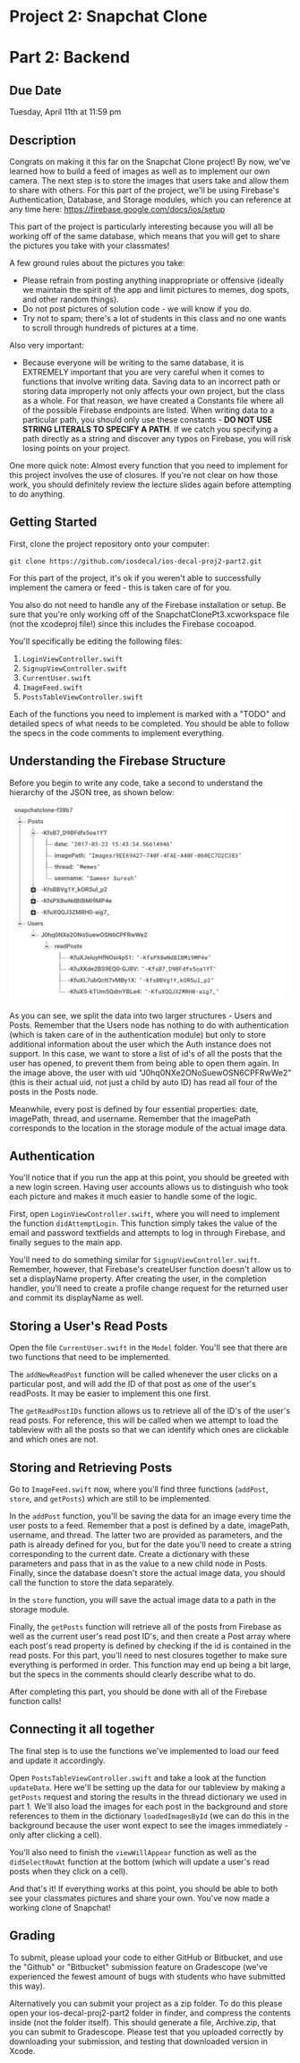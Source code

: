 # Project 2: Snapchat Clone #
# Part 2: Backend #

## Due Date ##
Tuesday, April 11th at 11:59 pm

## Description ##

Congrats on making it this far on the Snapchat Clone project! By now, we've learned how to build a feed of images as well as to implement our own camera. The next step is to store the images that users take and allow them to share with others. For this part of the project, we'll be using Firebase's Authentication, Database, and Storage modules, which you can reference at any time here: https://firebase.google.com/docs/ios/setup

This part of the project is particularly interesting because you will all be working off of the same database, which means that you will get to share the pictures you take with your classmates! 

A few ground rules about the pictures you take:
- Please refrain from posting anything inappropriate or offensive (ideally we maintain the spirit of the app and limit pictures to memes, dog spots, and other random things). 
- Do not post pictures of solution code - we will know if you do.
- Try not to spam; there's a lot of students in this class and no one wants to scroll through hundreds of pictures at a time. 

Also very important:
- Because everyone will be writing to the same database, it is EXTREMELY important that you are very careful when it comes to functions that involve writing data. Saving data to an incorrect path or storing data improperly not only affects your own project, but the class as a whole. For that reason, we have created a Constants file where all of the possible Firebase endpoints are listed. When writing data to a particular path, you should only use these constants - **DO NOT USE STRING LITERALS TO SPECIFY A PATH**. If we catch you specifying a path directly as a string and discover any typos on Firebase, you will risk losing points on your project. 

One more quick note:
Almost every function that you need to implement for this project involves the use of closures. If you're not clear on how those work, you should definitely review the lecture slides again before attempting to do anything.

## Getting Started 

First, clone the project repository onto your computer:

    git clone https://github.com/iosdecal/ios-decal-proj2-part2.git

For this part of the project, it's ok if you weren't able to successfully implement the camera or feed - this is taken care of for you. 

You also do not need to handle any of the Firebase installation or setup. Be sure that you're only working off of the SnapchatClonePt3.xcworkspace file (not the xcodeproj file!) since this includes the Firebase cocoapod. 

You'll specifically be editing the following files:

1. `LoginViewController.swift`
2. `SignupViewController.swift`
3. `CurrentUser.swift`
4. `ImageFeed.swift`
5. `PostsTableViewController.swift`

Each of the functions you need to implement is marked with a "TODO" and detailed specs of what needs to be completed. You should be able to follow the specs in the code comments to implement everything. 

## Understanding the Firebase Structure ##
Before you begin to write any code, take a second to understand the hierarchy of the JSON tree, as shown below:

![](/README-images/jsontree.png)

As you can see, we split the data into two larger structures - Users and Posts. Remember that the Users node has nothing to do with authentication (which is taken care of in the authentication module) but only to store additional information about the user which the Auth instance does not support. In this case, we want to store a list of id's of all the posts that the user has opened, to prevent them from being able to open them again. In the image above, the user with uid "J0hq0NXe2ONoSuewOSN6CPFRwWe2" (this is their actual uid, not just a child by auto ID) has read all four of the posts in the Posts node. 

Meanwhile, every post is defined by four essential properties: date, imagePath, thread, and username. Remember that the imagePath corresponds to the location in the storage module of the actual image data. 

## Authentication ##

You'll notice that if you run the app at this point, you should be greeted with a new login screen. Having user accounts allows us to distinguish who took each picture and makes it much easier to handle some of the logic. 

First, open `LoginViewController.swift`, where you will need to implement the function `didAttemptLogin`. This function simply takes the value of the email and password textfields and attempts to log in through Firebase, and finally segues to the main app. 

You'll need to do something similar for `SignupViewController.swift`. Remember, however, that Firebase's createUser function doesn't allow us to set a displayName property. After creating the user, in the completion handler, you'll need to create a profile change request for the returned user and commit its displayName as well. 

## Storing a User's Read Posts ##

Open the file `CurrentUser.swift` in the `Model` folder. You'll see that there are two functions that need to be implemented. 

The `addNewReadPost` function will be called whenever the user clicks on a particular post, and will add the ID of that post as one of the user's readPosts. It may be easier to implement this one first. 

The `getReadPostIDs` function allows us to retrieve all of the ID's of the user's read posts. For reference, this will be called when we attempt to load the tableview with all the posts so that we can identify which ones are clickable and which ones are not. 

## Storing and Retrieving Posts ##

Go to `ImageFeed.swift` now, where you'll find three functions (`addPost`, `store`, and `getPosts`) which are still to be implemented. 

In the `addPost` function, you'll be saving the data for an image every time the user posts to a feed. Remember that a post is defined by a date, imagePath, username, and thread. The latter two are provided as parameters, and the path is already defined for you, but for the date you'll need to create a string corresponding to the current date. Create a dictionary with these parameters and pass that in as the value to a new child node in Posts. Finally, since the database doesn't store the actual image data, you should call the function to store the data separately.

In the `store` function, you will save the actual image data to a path in the storage module. 

Finally, the `getPosts` function will retrieve all of the posts from Firebase as well as the current user's read post ID's, and then create a Post array where each post's read property is defined by checking if the id is contained in the read posts. For this part, you'll need to nest closures together to make sure everything is performed in order. This function may end up being a bit large, but the specs in the comments should clearly describe what to do. 

After completing this part, you should be done with all of the Firebase function calls!

## Connecting it all together ##

The final step is to use the functions we've implemented to load our feed and update it accordingly. 

Open `PostsTableViewController.swift` and take a look at the function `updateData`. Here we'll be setting up the data for our tableview by making a `getPosts` request and storing the results in the thread dictionary we used in part 1. We'll also load the images for each post in the background and store references to them in the dictionary `loadedImagesById` (we can do this in the background because the user wont expect to see the images immediately - only after clicking a cell). 

You'll also need to finish the `viewWillAppear` function as well as the `didSelectRowAt` function at the bottom (which will update a user's read posts when they click on a cell). 

And that's it! If everything works at this point, you should be able to both see your classmates pictures and share your own. You've now made a working clone of Snapchat!

## Grading ##
To submit, please upload your code to either GitHub or Bitbucket, and use the "Github" or "Bitbucket" submission feature on Gradescope (we've experienced the fewest amount of bugs with students who have submitted this way).

Alternatively you can submit your project as a zip folder. To do this please open your ios-decal-proj2-part2 folder in finder, and compress the contents inside (not the folder itself). This should generate a file, Archive.zip, that you can submit to Gradescope. Please test that you uploaded correctly by downloading your submission, and testing that downloaded version in Xcode.
